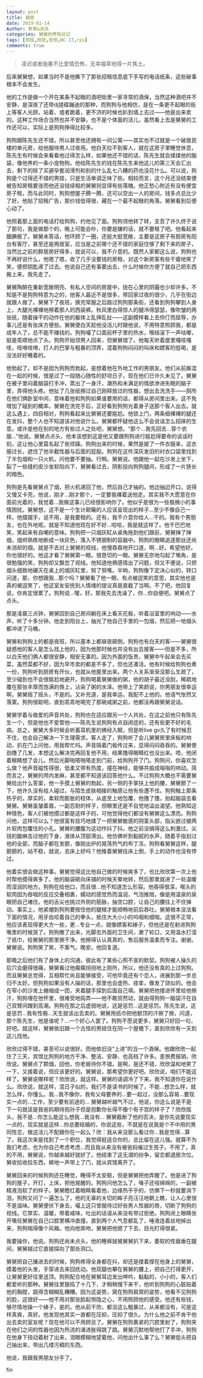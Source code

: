 ```yaml
---
layout: post
title: 被窝
date: 2019-02-14
Author: 草草&派派
categories: 舅舅的养狗日记
tags: [邢段,邢张,张邢,NC-17,rps]
comments: true
---
```

> 凌迟或者施暴不比爱情恐怖，无幸福草地得一片焦土。

后来舅舅想，如果当时不是他撕下了那张招租信息底下手写的电话纸条，这些破事根本不会发生。

他的工作是做一个开在某条不起眼的酒吧街里一家寻常的酒保，当然这种酒吧并不安静，是深夜了还带dj搓碟蹦迪的那种，而狗狗与他相仿，是在一条更不起眼的街上等客人光顾，站着、或者跪着，更不济的时候也趴到墙上去过——他是出来卖的。这种工作场合当然也并不安静，也不是个体面的活儿，虽然看上去是舅舅的工作还可以，实际上是狗狗挣得比较多。

狗狗跟陈先生还不错，所以甚至他还拥有一间公寓——其实也不过就是一个破居民楼的单元房，给他服侍男人过夜用。他白天拉不到客人，就在这房子里睡觉休息，陈先生有时候会来看看他过得怎么样，如果他还不错的话，陈先生就会揉揉他的脑袋，像他养的一条小宠物狗。他给陈先生的钱在陈先生来他这儿的第三天会汇出去，剩下的除了买避孕套润滑剂和别的什么乱七八糟的药也没花什么。可以说，狗狗是个过得还不错的男妓，只是生活单调乏味了些。相较而言，这个月还没结束便被告知房租要涨而他还没钱续租的舅舅则显得有些落魄。他正愁心附近有没有便宜房子租，而与此同时，狗狗想屋子腾一腾，还可以空出一人的房间，钱多点总比少了好。他贴了招租广告，那价钱低得很，藏在一个最不起眼的角落。舅舅看到后便心动了。

他照着那上面的电话打给狗狗，约他见了面。狗狗领他转了转，支吾了许久终于说了那句，我是做那个的，晚上可能会吵，你要是嫌的话，就不要租了吧。他看起来腼腆极了。舅舅未答话，他环顾了一圈，还挺大挺宽敞，主要是这房子有厨房有阳台有客厅，甚至还是两居室，应当是之前哪个还不错的家庭住够了剩下来的房子，当然比之前的群居房好得多，就说可以，我不介意的。既然人家都这么说，狗狗也不再好说什么，他嗯了嗯，收了几乎没要钱的房租，对这个新房客有些干瘪地笑了笑，便把钥匙递了过去。他说自己还有事要出去，什么时候你方便了就自己把东西搬上来，我先走了。

舅舅陶醉在重新宽敞明亮、有私人空间的房屋中，拢在心里的阴霾也少却许多。不知是不是狗狗特意为之的，他客人最近不是很多，带回家过夜的很少，几乎在街边就跟人做了。舅舅下了夜班，换完常服之后路过狗狗那条街，还看到狗狗攀到人身上，大腿光裸裸地擦着那人的西装裤。秋风里白得惊人的腿冷得瑟瑟，像吹皱的两张纸，随着操干的动作在他的躯体上乱抻乱扯——这副模样看上去伶仃而屈辱，办事儿还是有张床方便些。舅舅便白天趁他没活儿时跟他说，不用特意照顾我，都是成年人了，总不能不赚钱的。狗狗嘬了口面前杯子里的热水，喉结滚下一声咕嘟，挺是乖顺地点了头。狗狗开始领男人回来，但舅舅错了。他每天听着屋里嘎吱嘎吱，吱唷吱唷，打人的巴掌与粗暴的顶弄，混着狗狗闷闷的叫床和嫖客的低喝，是没法好好睡着的。

他勃起了。却不是因为狗狗而勃起，是想着他在外地工作的男朋友。他们从前厮混在一起的时候，很是过了一段随心随性的舒坦日子，现在他们已许久未见了。舅舅在被子里闷着脑袋打手冲，蒸出了一身汗，潮热和未满足的情欲渗进失眠的脑子里，弄得他头疼。他扯了几张纸擦过自己刚释放过的性器，想出去洗洗手——厕所在他们俩卧室中间，意味着他和狗狗如果谁要用的话，都得从房间里出来。这不免增加了碰到的概率。舅舅在洗完手后，正好看到狗狗光着身子送那个客人出去。就这么遇上，四目相对，狗狗看起来比舅舅还要尴尬。他锁上门，两条细裸裸的腿还在发抖，整个人也不知道该对他说什么。舅舅都怀疑他这么不会说话怎么招徕的生意。或许是他在别的地方有些过人之处吧，舅舅想。“那个…我先回去…穿个衣服…”他说。舅舅点点头，他本该想到这是他又要跟狗狗进行尴尬得要命的谈话时刻，这让他心里莫名起了些烦躁。狗狗出来的时候，果然是披了一件衣服来，这衣服过长，遮住了他半截性器与后面的屁股。狗狗在这件深灰发旧的衬衣口袋里找到了半包烟和一只火机，问他要不要抽。行啊。舅舅说。他跟他一起在沙发上坐下，裂了一些缝的皮沙发软陷向下，舅舅看过去，阴影投向狗狗腿间，形成了一片狭长的暗色。

狗狗是先看舅舅点了烟，把火机递回了他，然后自己才抽的。他边抽边开口，说得又慢又卡壳。他说，刚才…刚才那个，一定要我裸着送他走。其实我不大愿意在你面前光着的，我觉着…我做这事儿已经很影响你了。他似乎是很为一些极微小的事情困扰。舅舅想，这不是一个生计颠簸的人应该呈现出的样子…至少不像自己一样。他摆摆手，说不用，是我要租的。还有，我不介意你给人…干的。我有个男朋友，也在外地呢。就是不知道他现在好不好…哈哈，我是就这样了。他干巴巴地笑，笑起来有自嘲的意味。狗狗把一只烟灰缸从桌角拖到他们跟前，舅舅掸了掸烟，烟烬熟练地断成一块灰色，落入不锈钢制的容器中。狗狗的眼睛追逐那丝还尚未消却的烟，就是不去对上舅舅的视线，他慢吞吞地开口道，啊…好。希望他好。你也很好的。他这才看了舅舅第一眼。很恳切的一眼。舅舅无奈地勾起了嘴角，是很勉强的笑，狗狗却又飘忽了视线。他知道他俩感情出了问题，但又不便说，只把烟头细致地碾灭在桌上的烟灰缸里，努了努嘴。半晌，狗狗像下定决心似的，转口问道，那，你想跟我…那个吗？舅舅看了他一眼，有点被逗笑的意思，其实他也是真的被逗笑了，他这室友安抚别人情绪的提议真是直截了当啊。不了吧，他回复说，你肯定很累了。狗狗说…喔，好。那我先去洗澡了，你…你自便吧。舅舅点了点头。

那是凌晨三点钟，舅舅回到自己房间躺在床上看天花板，听着浴室里的响动——水声，听了十多分钟。他走到阳台上，抽光了他自己手里的一包烟，然后把一地烟头都冲进了马桶。

舅舅和狗狗上的都是夜班，所以基本上都昼夜颠倒，狗狗也有白天的客——舅舅很疑惑他的客人是怎么找上他的，因为他那时候也并没有出去接客——但是不多，所以白天他们俩人都很安静，相安无事的。因为外面的饭贵，舅舅中午起来会去买菜，虽然菜都不好，因为早市卖的都差不多了，但也还凑活。他有时候给狗狗也煮一份，狗狗听到厨房有开伙，也就从他屋里出来。两个人关系渐渐没那么生疏了，至少碰到也不会很尴尬地避开。狗狗喝着舅舅做的粥，他的胡子最近没刮，稀疏地覆在那张丰厚而饱满的唇上，沾染了粥的水泽。他带上了笑颜说，你男朋友很幸运啊，舅舅摇了摇头，不是的。又补充道，是我幸运，我配不上他的。他语气怅然又落寞。狗狗很聪明，直到乖乖地喝完了那碗咸粥之前，他都没再跟舅舅说话。

舅舅学着与做爱的声音共处，狗狗也在适应跟另一个人共处，在这之前他只有陈先生一个，但是他也不爱管他——陈先生说狗狗有点自闭症的，还有些更不好的毛病。总之，舅舅大多时候会听着耳机里的佛经入眠，但是听live gv久了有时候忍不住，也会自己解决一下生理需求。客人走了，狗狗听了会儿舅舅房里床板的响动，扒在门上问他，用我帮忙吗。声音隔着门板传过来，显得闷闷吞吞的。舅舅使劲撸了几发，本想这么解决完再回复他不用，结果撸得眼睛红也没出来。唔，他闭着眼睛想了会儿，然后光脚啪嗒啪嗒走到门前，给狗狗开了门。狗狗问，你喜欢怎么做？他声音磁性得很，低柔又带有热度，撞在神经，能够共振成嗡嗡的响动。简而言之，舅舅的颅内发麻，甚至都不知道该回答他什么。不过狗狗大概也不需要舅舅给出什么答案，他一手摸上舅舅的勃起，另一侧的手掌扶上他的腰，舅舅颤了一下，他许久没有给人碰过，与陌生皮肤相接的触感让他有些遭不住。狗狗触上那条热乎的，厚实的，柔软而膨胀的柱体，从底至上地包覆，他撸了撸，抬起脑袋去看舅舅。舅舅虽皱着眉，一副忍耐的样子，但眼里还是不自觉地溢出渴望。他熟知这种情色，客人们被他摸过都是这样子的，可他觉得他们都没有舅舅这么漂亮。狗狗问他，这样可以么？他很富有技巧地揉了一把舅舅敏感的阴茎头部，指尖嵌过被两片软肉包覆住的小孔。舅舅的腰腹为这动作抖了抖。他之前没搞得这么刺激过。尖锐的酸麻击过他的下身，液体从顶部滑出。他仿佛听到黏腻的水声，随着手指划过他的全部，而脑子都在发颤，像刚出炉的晃荡热气的布丁冻。狗狗看舅舅这样，腿颤颤的，站不稳，就说，去床上好吗？他推着舅舅往床上倒，手上的动作也没有停过。

他着实很会做这种事。舅舅觉得这比他自己做的时候爽多了，也比欣欣第一次上他时帮他摸得爽多了。他的脑袋砸向床铺的时候天晕地转，然后那里就进了一处温暖而湿润的地方。狗狗在给他口，而且很…他不知道怎么形容。他吞得很深，喉头的软肉因为吞咽的反应交叠相裹，蠕动的感觉热而温润，气泡推阻，像是用温泉的泉眼把自己堵住。他的舌尖也挑过外侧的筋脉，抽空口腔，让自己的腰往上不住弹动。事实上，他紧绷到狗狗要按住他的腿根才能顺畅地前后吞吐。舅舅根本没法看下面的情况，用牙齿咬着自己的拳头，抵住大大小小的呜咽和细喘。这很不正常，他应该表现得更大方一些，更…专业一点，就像嫖客和婊子，但他还是在射进狗狗嘴里的时候哭了。狗狗撤了出来，光脚去外面的卫生间，漱了轮口，又用温水打湿了纸巾，给舅舅的那里擦干净。他擦得认认真真的，售后服务温柔而专注。谢谢。舅舅说。狗狗笑了笑，不客气。晚安。他回复道。

那晚之后他们有了身体上的沟通，彼此有了某些心照不宣的默契。狗狗被人操久的后穴会磨得很痛，舅舅看过他瘸瘸拐拐地上厕所，所以，他还没有真的上过狗狗。而且舅舅总觉得，互相帮忙尚且能够接受，可他毕竟还有个恋人，进展到那一步总归不太好。但狗狗如果没有人操的话，那里也会虚热、痉挛，像发了烧似的。他会在窄小的沙发上蜷缩成一团，夹着腿手探到后面自己填。舅舅把他搂进怀里给他擦汗，狗狗埋在他怀里，很难受地捣弄——他不敢贸然动，就由得狗狗一脑袋汗在自己双臂间蹭到高潮。狗狗在那之后虚弱地说，这是惩罚…这是惩罚。陈先生说，这是惩罚…我有性瘾…天生就该出去卖的。舅舅用纸巾把他额顶的汗擦了擦，问道，那个陈先生，他是谁呢？…一个好心人罢了。狗狗不愿说更多，舅舅只好回一句，好吧。就这样，舅舅依旧跟一个古怪的男妓住在同一个屋檐下，直到欣欣有一天到这儿找他。

欣欣过得不错，甚至可以说很好。而他依旧没“上进”的当一个酒保。他跟欣欣一起住了三天，宾馆比狗狗的地方干净、整洁、安静、也高档了许多。差旅费报销，欣欣说。舅舅点了颗烟，回他，你老板待你不错。是啊，是还不错，欣欣温和地笑了一下，又接着说，但应该更好的。舅舅说，那希望你更好吧。欣欣说，咱们不能这样了。舅舅说哪样呢？欣欣说，就这样。舅舅的语调冷了下来，我不知道你在说什么。欣欣说，就这样，混日子似的，我们不是读书的时候了，不能…想怎么样，就怎么样，你懂么。我…我不像你，我有父母要养的…要一起过，没那么容易…要现实一点的…工作，至少要有前途的… 舅舅越听越气不过，他说，你这么说是不是下一句就该是我爸妈期待抱孙子但是抱歉你长得不像个有子宫的样子了？欣欣摇头，我不是…你怎么能这么想我…我没有… 舅舅截断了他的否决，是你先说要现实一点的，现实就是这样…你总要结婚的，你说这些，不就是在说我是个不中用的男同性恋，做这活儿不配跟你在一起么？欣：我从来没那么看过你…我是觉得…算了。我这次来是找到了一个职位，我觉得挺适合你的，总比留在这儿强。就算不为我们考虑，也为你自己考虑考虑…而且我从来没有被爸妈催过生孩子。不用了，真的不用，舅舅说，你越来越好就好了。他结束了这无谓的纷争，留恋都退居次位。舅收拾收拾东西，梆地一声带上了门，就从宾馆离开了。

舅舅回来的时候狗狗还在睡觉，睡得不太安稳，但是舅舅把他弄醒了。他是进了狗狗的屋子，开灯，上床，把他晃醒的。狗狗问他怎么了，嗓子还哑绵绵的，一副被精液泡软了的样子。舅舅瞪红着眼睛看着他，边缘热乎乎的，仿佛下一秒就要淌下泪，狗狗又问了一遍怎么了，他的无辜的关切的眸子亮汪汪地朝上瞧，让人心里很不是滋味。舅舅便伏下身去，嘬上这只曾服侍过好些男人性器的唇，切断了狗狗的视线。它厚实、温暖，带着咸味，吐出的话语从来没有带过拒绝。狗狗闭上眼睛张开嘴任舅舅在自己口腔里横冲直撞，直到两个人气息都乱了，唾液连着丝地掉出来，狗狗喘得像个风箱。他向他索吻，舅舅把他摁了下去，目光盯得很紧。

我要操你，他说。狗狗还尚未点头，他的睡裤就被舅舅扒下来，萎软的性器垂在腿间，舅舅越过它直接探向了那处洞口。

舅舅把自己攘进去的时候，狗狗疼得全身都在抖，却还是搂着撑在他身上的舅舅，摸着他的头发，手穿进去来回抚动。他双腿也攀在舅舅的腰上，把自己打得更开，让舅舅更好往里送顶。狗狗配合地在舅舅耳边发出呻吟，黏黏的，小小的，客人们都爱听的那种。舅舅往里狠捣了十几下，才稍稍慢下来干，他听到狗狗的心脏贴着他的胸膛，跳得含糊糊乱糟糟。因为这姿势，窝在狗狗肩窝的姿势，他看不见狗狗的脸，这很好——他不用对那张脸起恻隐之心，不用照顾他的感受。他还有些钱，够尽情地操一个婊子，是的。他从前干欣，都没这么粗暴过，从来都没有，可是这样真爽，真好。他发现他其实一直都在压抑，压抑了很久。为什么他之前不肯干他出去卖的室友呢？现在他可以不用顾忌了。舅舅在狗狗裹紧的穴腔里射了，狗狗夹在他们之间的性器也因为热流的涌进胀得跳了跳。舅舅沉默地帮他打了手冲，狗狗在他身下扭动着射了出来，泪眼模糊地望着他，问他出什么事了么？舅舅低头把自己抽出来，带出几缕污稠的东西。

他说，我跟我男朋友分手了。


fin



